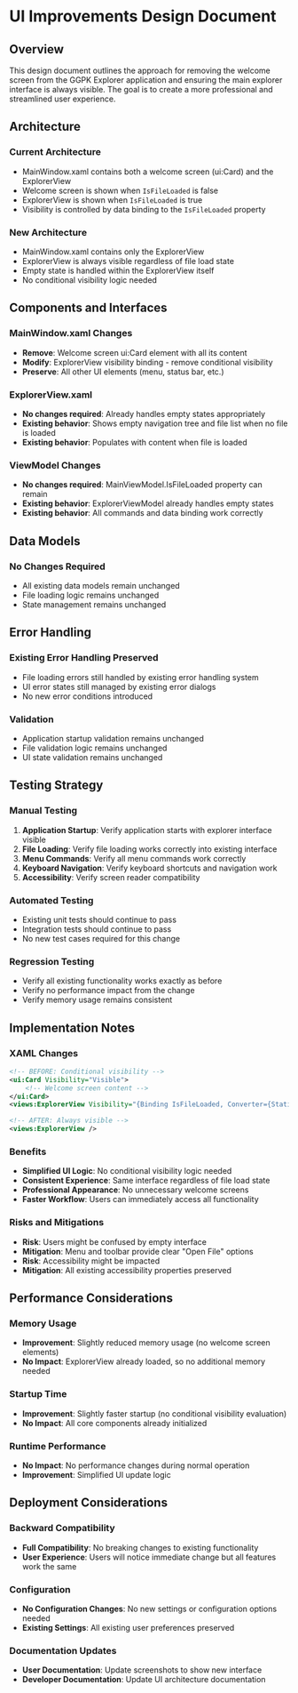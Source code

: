 # UI Improvements Design Document

## Overview

This design document outlines the approach for removing the welcome screen from the GGPK Explorer application and ensuring the main explorer interface is always visible. The goal is to create a more professional and streamlined user experience.

## Architecture

### Current Architecture
- MainWindow.xaml contains both a welcome screen (ui:Card) and the ExplorerView
- Welcome screen is shown when `IsFileLoaded` is false
- ExplorerView is shown when `IsFileLoaded` is true
- Visibility is controlled by data binding to the `IsFileLoaded` property

### New Architecture
- MainWindow.xaml contains only the ExplorerView
- ExplorerView is always visible regardless of file load state
- Empty state is handled within the ExplorerView itself
- No conditional visibility logic needed

## Components and Interfaces

### MainWindow.xaml Changes
- **Remove**: Welcome screen ui:Card element with all its content
- **Modify**: ExplorerView visibility binding - remove conditional visibility
- **Preserve**: All other UI elements (menu, status bar, etc.)

### ExplorerView.xaml
- **No changes required**: Already handles empty states appropriately
- **Existing behavior**: Shows empty navigation tree and file list when no file is loaded
- **Existing behavior**: Populates with content when file is loaded

### ViewModel Changes
- **No changes required**: MainViewModel.IsFileLoaded property can remain
- **Existing behavior**: ExplorerViewModel already handles empty states
- **Existing behavior**: All commands and data binding work correctly

## Data Models

### No Changes Required
- All existing data models remain unchanged
- File loading logic remains unchanged
- State management remains unchanged

## Error Handling

### Existing Error Handling Preserved
- File loading errors still handled by existing error handling system
- UI error states still managed by existing error dialogs
- No new error conditions introduced

### Validation
- Application startup validation remains unchanged
- File validation logic remains unchanged
- UI state validation remains unchanged

## Testing Strategy

### Manual Testing
1. **Application Startup**: Verify application starts with explorer interface visible
2. **File Loading**: Verify file loading works correctly into existing interface
3. **Menu Commands**: Verify all menu commands work correctly
4. **Keyboard Navigation**: Verify keyboard shortcuts and navigation work
5. **Accessibility**: Verify screen reader compatibility

### Automated Testing
- Existing unit tests should continue to pass
- Integration tests should continue to pass
- No new test cases required for this change

### Regression Testing
- Verify all existing functionality works exactly as before
- Verify no performance impact from the change
- Verify memory usage remains consistent

## Implementation Notes

### XAML Changes
```xml
<!-- BEFORE: Conditional visibility -->
<ui:Card Visibility="Visible">
    <!-- Welcome screen content -->
</ui:Card>
<views:ExplorerView Visibility="{Binding IsFileLoaded, Converter={StaticResource BooleanToVisibilityConverter}}" />

<!-- AFTER: Always visible -->
<views:ExplorerView />
```

### Benefits
- **Simplified UI Logic**: No conditional visibility logic needed
- **Consistent Experience**: Same interface regardless of file load state
- **Professional Appearance**: No unnecessary welcome screens
- **Faster Workflow**: Users can immediately access all functionality

### Risks and Mitigations
- **Risk**: Users might be confused by empty interface
- **Mitigation**: Menu and toolbar provide clear "Open File" options
- **Risk**: Accessibility might be impacted
- **Mitigation**: All existing accessibility properties preserved

## Performance Considerations

### Memory Usage
- **Improvement**: Slightly reduced memory usage (no welcome screen elements)
- **No Impact**: ExplorerView already loaded, so no additional memory needed

### Startup Time
- **Improvement**: Slightly faster startup (no conditional visibility evaluation)
- **No Impact**: All core components already initialized

### Runtime Performance
- **No Impact**: No performance changes during normal operation
- **Improvement**: Simplified UI update logic

## Deployment Considerations

### Backward Compatibility
- **Full Compatibility**: No breaking changes to existing functionality
- **User Experience**: Users will notice immediate change but all features work the same

### Configuration
- **No Configuration Changes**: No new settings or configuration options needed
- **Existing Settings**: All existing user preferences preserved

### Documentation Updates
- **User Documentation**: Update screenshots to show new interface
- **Developer Documentation**: Update UI architecture documentation